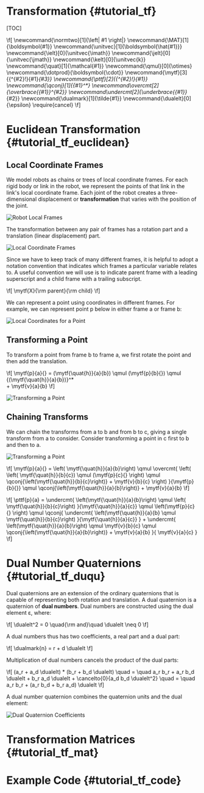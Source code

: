 Transformation {#tutorial_tf}
==============

[TOC]

\f[
\newcommand{\normtwo}[1]{\left| #1 \right|}
\newcommand{\MAT}[1]{\boldsymbol{#1}}
\newcommand{\unitvec}[1]{\boldsymbol{\hat{#1}}}
\newcommand{\ielt}[0]{\unitvec{\imath}}
\newcommand{\jelt}[0]{\unitvec{\jmath}}
\newcommand{\kelt}[0]{\unitvec{k}}
\newcommand{\quat}[1]{\mathcal{#1}}
\newcommand{\qmul}[0]{\otimes}
\newcommand{\dotprod}{\boldsymbol{\cdot}}
\newcommand{\mytf}[3]{{^{#2}\!}{#1}_{#3}}
\newcommand{\pttf}[2]{{^{#2}\!}{#1}}
\newcommand{\qconj}[1]{{#1}^*}
\newcommand\overcmt[2]{\overbrace{{#1}}^{#2}}
\newcommand\undercmt[2]{\underbrace{{#1}}_{#2}}
\newcommand{\dualmark}[1]{\tilde{#1}}
\newcommand{\dualelt}[0]{\epsilon}
\require{cancel}
\f]

Euclidean Transformation {#tutorial_tf_euclidean}
========================

Local Coordinate Frames
-----------------------

We model robots as chains or trees of local coordinate frames.  For
each rigid body or link in the robot, we represent the points of that
link in the link's local coordinate frame.  Each joint of the robot
creates a three-dimensional displacement or **transformation** that
varies with the position of the joint.

![Robot Local Frames](robotframe.svg)

The transformation between any pair of frames has a rotation part and
a translation (linear displacement) part.

![Local Coordinate Frames](localframe.svg)

Since we have to keep track of many different frames, it is helpful to
adopt a notation convention that indicates which frames a particular
variable relates to.  A useful convention we will use is to indicate
parent frame with a leading superscript and a child frame with a
trailing subscript.

\f[
    \mytf{X}{\rm parent}{\rm child}
\f]


We can represent a point using coordinates in different frames.  For
example, we can represent point p below in either frame a or frame b:

![Local Coordinates for a Point](localpoint.svg)

Transforming a Point
--------------------

To transform a point from frame b to frame a, we first rotate the
point and then add the translation.

\f[
      \mytf{p}{a}{} =
        (\mytf{\quat{h}}{a}{b}) \qmul (\mytf{p}{b}{}) \qmul
        {(\mytf{\quat{h}}{a}{b})}^*
      \
      +
        \mytf{v}{a}{b}
\f]

![Transforming a Point](tfpoint.svg)


Chaining Transforms
-------------------

We can chain the transforms from a to b and from b to c, giving a
single transform from a to consider.  Consider transforming a point in
c first to b and then to a.

![Transforming a Point](tfchain.svg)

\f[
\mytf{p}{a}{}
      =
      \left( \mytf{\quat{h}}{a}{b}\right)
      \qmul
      \overcmt{
      \left(
        \left( \mytf{\quat{h}}{b}{c}) \qmul (\mytf{p}{c}{} \right)
        \qmul
        \qconj{\left(\mytf{\quat{h}}{b}{c}\right)}
        +
        \mytf{v}{b}{c}
      \right)
      }{\mytf{p}{b}{}}
      \qmul
      \qconj{\left(\mytf{\quat{h}}{a}{b}\right)}
      +
      \mytf{v}{a}{b}
\f]

\f[
      \pttf{p}{a}
      =
      \undercmt{
        \left(\mytf{\quat{h}}{a}{b}\right)
        \qmul
        \left( \mytf{\quat{h}}{b}{c}\right)
      }{\mytf{\quat{h}}{a}{c}}
      \qmul
      \left(\mytf{p}{c}{} \right)
      \qmul
      \qconj{
        \undercmt{
          \left(\mytf{\quat{h}}{a}{b}
            \qmul
            \mytf{\quat{h}}{b}{c}\right)
        }{\mytf{\quat{h}}{a}{c}}
      }
      +
      \undercmt{
        \left(\mytf{\quat{h}}{a}{b}\right)
        \qmul
        \mytf{v}{b}{c}
        \qmul
        \qconj{\left(\mytf{\quat{h}}{a}{b}\right)}
        +
        \mytf{v}{a}{b}
      }{
        \mytf{v}{a}{c}
      }
\f]

Dual Number Quaternions {#tutorial_tf_duqu}
=======================

Dual quaternions are an extension of the ordinary quaternions that is
capable of representing both rotation and translation.  A dual
quaternion is a quaternion of **dual numbers**.  Dual numbers are
constructed using the dual element ε, where:

\f[
    \dualelt^2 = 0
    \quad{\rm and}\quad
    \dualelt \neq 0
\f]

A dual numbers thus has two coefficients, a real part and a dual part:

\f[
    \dualmark{n} = r + d \dualelt
\f]

Multiplication of dual numbers cancels the product of the dual parts:

\f[
    (a_r + a_d \dualelt) * (b_r + b_d \dualelt)
    \quad = \quad
    a_r b_r + a_r b_d \dualelt + b_r a_d \dualelt + \cancelto{0}{a_d b_d \dualelt^2}
    \quad = \quad
    a_r b_r + (a_r b_d + b_r a_d) \dualelt
\f]

A dual number quaternion combines the quaternion units and the dual
element:


![Dual Quaternion Coefficients](duqu.svg)

<!-- Dual numbers yield interesting properties.  In particular, the Taylor -->
<!-- series for any dual number, evaluated at the real part, consists of -->
<!-- only two terms; all higher order terms contain and \f$\dualelt^2\f$ -->
<!-- and cancel to zero.  Consequently, we can evaluate any dual function, -->
<!-- such as sine, cosine, exponential, and logarithm, in terms of the real -->
<!-- function and its derivative. -->

<!-- \f[ -->
<!-- f(a + b \dualelt) -->
<!-- \quad=\quad -->
<!-- f(a) -->
<!-- + \frac{f'(a)}{1!}(b\dualelt) -->
<!-- + \cancelto{0}{\frac{f''(a)}{2!}(b\dualelt)^2} -->
<!-- + \cancelto{0}{\frac{f'''(a)}{3!}b\dualelt)^3} -->
<!-- + \cancelto{0}{\ldots} -->
<!-- \quad=\quad -->
<!-- f(a) + f'(a)b\dualelt -->
<!-- \f] -->



Transformation Matrices {#tutorial_tf_mat}
=======================

Example Code {#tutorial_tf_code}
============

